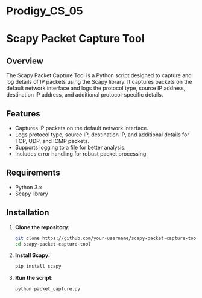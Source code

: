 # Prodigy_CS_05

# Scapy Packet Capture Tool

## Overview

The Scapy Packet Capture Tool is a Python script designed to capture and log details of IP packets using the Scapy library. It captures packets on the default network interface and logs the protocol type, source IP address, destination IP address, and additional protocol-specific details.

## Features

- Captures IP packets on the default network interface.
- Logs protocol type, source IP, destination IP, and additional details for TCP, UDP, and ICMP packets.
- Supports logging to a file for better analysis.
- Includes error handling for robust packet processing.

## Requirements

- Python 3.x
- Scapy library

## Installation

1. **Clone the repository**:

   ```sh
   git clone https://github.com/your-username/scapy-packet-capture-tool.git
   cd scapy-packet-capture-tool

2. **Install Scapy:**
   
   ```sh
   pip install scapy

3. **Run the script:**
   
   ```sh
   python packet_capture.py
